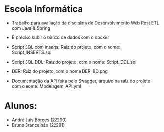 # Escola Informática

- Trabalho para avaliação da disciplina de Desenvolvimento Web Rest ETL com Java & Spring

- É preciso subir o banco de dados com o docker

- Script SQL com inserts: Raíz do projeto, com o nome: Script_INSERTS.sql

- Script SQL DDL: Raíz do projeto, com o nome: Script_DDL.sql

- DER: Raíz do projeto, com o nome DER_BD.png

- Documentação da API feita pelo Swagger, arquivo na raiz do projeto com o nome: Modelagem_API.yml

# Alunos:

- André Luis Borges (22290)
- Bruno Brancalhão (22291)
